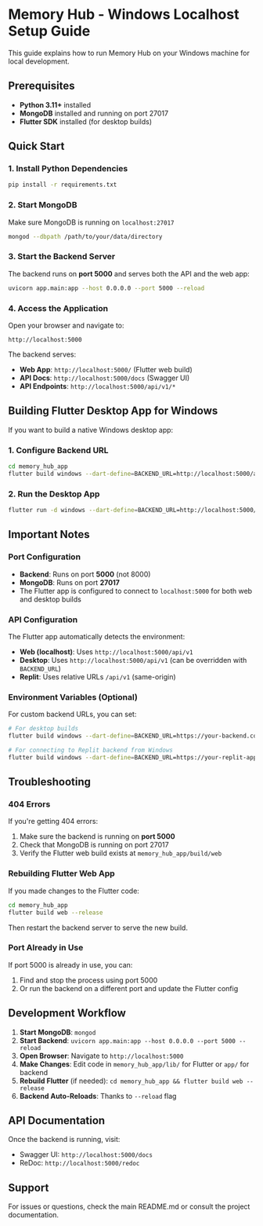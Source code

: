 # Memory Hub - Windows Localhost Setup Guide

This guide explains how to run Memory Hub on your Windows machine for local development.

## Prerequisites

- **Python 3.11+** installed
- **MongoDB** installed and running on port 27017
- **Flutter SDK** installed (for desktop builds)

## Quick Start

### 1. Install Python Dependencies

```bash
pip install -r requirements.txt
```

### 2. Start MongoDB

Make sure MongoDB is running on `localhost:27017`

```bash
mongod --dbpath /path/to/your/data/directory
```

### 3. Start the Backend Server

The backend runs on **port 5000** and serves both the API and the web app:

```bash
uvicorn app.main:app --host 0.0.0.0 --port 5000 --reload
```

### 4. Access the Application

Open your browser and navigate to:

```
http://localhost:5000
```

The backend serves:
- **Web App**: `http://localhost:5000/` (Flutter web build)
- **API Docs**: `http://localhost:5000/docs` (Swagger UI)
- **API Endpoints**: `http://localhost:5000/api/v1/*`

## Building Flutter Desktop App for Windows

If you want to build a native Windows desktop app:

### 1. Configure Backend URL

```bash
cd memory_hub_app
flutter build windows --dart-define=BACKEND_URL=http://localhost:5000/api/v1
```

### 2. Run the Desktop App

```bash
flutter run -d windows --dart-define=BACKEND_URL=http://localhost:5000/api/v1
```

## Important Notes

### Port Configuration

- **Backend**: Runs on port **5000** (not 8000)
- **MongoDB**: Runs on port **27017**
- The Flutter app is configured to connect to `localhost:5000` for both web and desktop builds

### API Configuration

The Flutter app automatically detects the environment:

- **Web (localhost)**: Uses `http://localhost:5000/api/v1`
- **Desktop**: Uses `http://localhost:5000/api/v1` (can be overridden with `BACKEND_URL`)
- **Replit**: Uses relative URLs `/api/v1` (same-origin)

### Environment Variables (Optional)

For custom backend URLs, you can set:

```bash
# For desktop builds
flutter build windows --dart-define=BACKEND_URL=https://your-backend.com/api/v1

# For connecting to Replit backend from Windows
flutter build windows --dart-define=BACKEND_URL=https://your-replit-app.replit.dev/api/v1
```

## Troubleshooting

### 404 Errors

If you're getting 404 errors:

1. Make sure the backend is running on **port 5000**
2. Check that MongoDB is running on port 27017
3. Verify the Flutter web build exists at `memory_hub_app/build/web`

### Rebuilding Flutter Web App

If you made changes to the Flutter code:

```bash
cd memory_hub_app
flutter build web --release
```

Then restart the backend server to serve the new build.

### Port Already in Use

If port 5000 is already in use, you can:

1. Find and stop the process using port 5000
2. Or run the backend on a different port and update the Flutter config

## Development Workflow

1. **Start MongoDB**: `mongod`
2. **Start Backend**: `uvicorn app.main:app --host 0.0.0.0 --port 5000 --reload`
3. **Open Browser**: Navigate to `http://localhost:5000`
4. **Make Changes**: Edit code in `memory_hub_app/lib/` for Flutter or `app/` for backend
5. **Rebuild Flutter** (if needed): `cd memory_hub_app && flutter build web --release`
6. **Backend Auto-Reloads**: Thanks to `--reload` flag

## API Documentation

Once the backend is running, visit:

- Swagger UI: `http://localhost:5000/docs`
- ReDoc: `http://localhost:5000/redoc`

## Support

For issues or questions, check the main README.md or consult the project documentation.
